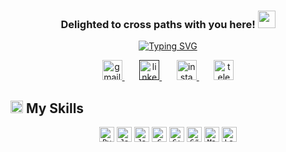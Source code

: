 <h3 align="center">
    Delighted to cross paths with you here! <img src="https://media.giphy.com/media/v1.Y2lkPTc5MGI3NjExNGExNzhmMGNkOWZlZWZjN2ZlNWM2NjUxMmI4NGM0ZTdmMDJhZDgxOCZlcD12MV9pbnRlcm5hbF9naWZzX2dpZklkJmN0PXM/NFGhfDRVAml9khfvzP/giphy.gif" width="28">
</h3>

<p align='center'> 
  <a href="https://git.io/typing-svg"><img src="https://readme-typing-svg.demolab.com?    font=Fira+Code&pause=1000&color=96CEB4&center=true&vCenter=true&width=435&lines=Computer+Engineering+student+at+IUST;Passionate+about+AI+and+its+marvels;Avid+learner+and+explorer" alt="Typing SVG" /></a>
</p>

<!-- Social media section -->
<p align="center">
  <a href="mailto:elnazrezaee80@gmail.com" title="Gmail">
    <img width="32" height="32" src="https://img.icons8.com/glyph-neue/64/96ceb4/gmail.png" alt="gmail"/>
  </a>
  &#8287;&#8287;&#8287;&#8287;&#8287;
  
  <a href="" title="LinkedIn">
    <img width="32" height="32" src="https://img.icons8.com/ios-filled/50/96ceb4/linkedin.png" alt="linkedin"/>
  </a>
  &#8287;&#8287;&#8287;&#8287;&#8287;
  
  <a href="https://www.instagram.com/lelnazrezaeel/" title="Instagram">
    <img width="32" height="32" src="https://img.icons8.com/ios-filled/50/96ceb4/instagram-new--v1.png" alt="instagram"/>
  </a>
  &#8287;&#8287;&#8287;&#8287;&#8287;
  
  <a href="https://t.me/lelnazrezaeel">
    <img width="32" height="32" src="https://img.icons8.com/ios-filled/50/96ceb4/telegram.png" alt="telegram"/>
  </a>
</p>


## <img width="20" height="20" src="https://img.icons8.com/pastel-glyph/64/96ceb4/code--v1.png" alt="code--v1"/> My Skills
<p align="center">
    <code><img title="Python" width='24px' src ='https://raw.githubusercontent.com/rahulbanerjee26/githubAboutMeGenerator/main/icons/python.svg'></code>
    <code><img title="Javascript" width='24px' src ='https://raw.githubusercontent.com/rahulbanerjee26/githubAboutMeGenerator/main/icons/javascript.svg'></code>
    <code><img title="Java" width='24px' src ='https://raw.githubusercontent.com/rahulbanerjee26/githubAboutMeGenerator/main/icons/java.svg'></code>
    <code><img title="C" width='24px' src ='https://raw.githubusercontent.com/rahulbanerjee26/githubAboutMeGenerator/main/icons/c.svg'></code>
    <code><img title="C++" width='24px' src ='https://raw.githubusercontent.com/rahulbanerjee26/githubAboutMeGenerator/main/icons/cpp.svg'></code>
    <code><img title="C#" width='24px' src ='https://raw.githubusercontent.com/rahulbanerjee26/githubAboutMeGenerator/main/icons/csharp.svg'></code>
    <code><img title="Matlab" width='24px' src ='https://raw.githubusercontent.com/rahulbanerjee26/githubAboutMeGenerator/main/icons/matlab.svg'></code>
    <code><img title="Latex" width='24px' src ='https://raw.githubusercontent.com/rahulbanerjee26/githubAboutMeGenerator/main/icons/latex.svg'></code>
</p>
